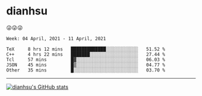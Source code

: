 
# dianhsu

:stuck_out_tongue_winking_eye::stuck_out_tongue_winking_eye::stuck_out_tongue_winking_eye:

<!--START_SECTION:waka-->
```text
Week: 04 April, 2021 - 11 April, 2021

TeX     8 hrs 12 mins   █████████████░░░░░░░░░░░░   51.52 % 
C++     4 hrs 22 mins   ███████░░░░░░░░░░░░░░░░░░   27.44 % 
Tcl     57 mins         █▓░░░░░░░░░░░░░░░░░░░░░░░   06.03 % 
JSON    45 mins         █▒░░░░░░░░░░░░░░░░░░░░░░░   04.77 % 
Other   35 mins         █░░░░░░░░░░░░░░░░░░░░░░░░   03.70 % 
```
<!--END_SECTION:waka-->

---

[![dianhsu's GitHub stats](https://github-readme-stats.vercel.app/api?username=dianhsu)](https://github.com/anuraghazra/github-readme-stats)
